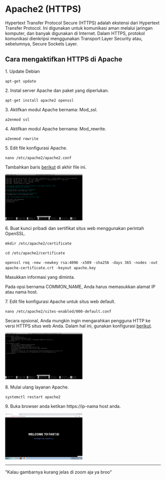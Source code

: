 # Apache2 (HTTPS)
<p>Hypertext Transfer Protocol Secure (HTTPS) adalah ekstensi dari Hypertext Transfer Protocol. Ini digunakan untuk komunikasi aman melalui jaringan komputer, dan banyak digunakan di Internet. Dalam HTTPS, protokol komunikasi dienkripsi menggunakan Transport Layer Security atau, sebelumnya, Secure Sockets Layer.</p>
<h2>Cara mengaktifkan HTTPS di Apache</h2>
<p>1. Update Debian</p>
<p><code>apt-get update</code>
<p>2. Instal server Apache dan paket yang diperlukan.</p>
<p><code>apt-get install apache2 openssl</code></p>
<p>3. Aktifkan modul Apache bernama: Mod_ssl.</p>
<p><code>a2enmod ssl</code></p>
<p>4. Aktifkan modul Apache bernama: Mod_rewrite.</p>
<p><code>a2enmod rewrite</code><p>
<p>5. Edit file konfigurasi Apache.</p>
<p><code>nano /etc/apache2/apache2.conf</code><p>
<p>Tambahkan baris <a href="https://github.com/rofisikunyuk/HTTPS/blob/main/File%20konfigurasi%20apache.txt">berikut</a> di akhir file ini.</p>
<img src="https://github.com/rofisikunyuk/HTTPS/blob/main/Screenshot/file%20konfigurasi%20apache.png" width="250" height="150">
<p>6. Buat kunci pribadi dan sertifikat situs web menggunakan perintah OpenSSL.</p>
<p><code>mkdir /etc/apache2/certificate</code></p>
<p><code>cd /etc/apache2/certificate</code><p>
<p><code>openssl req -new -newkey rsa:4096 -x509 -sha256 -days 365 -nodes -out apache-certificate.crt -keyout apache.key</code></p>
<p>Masukkan informasi yang diminta.</p>
<p>Pada opsi bernama COMMON_NAME, Anda harus memasukkan alamat IP atau nama host.</p>
<p>7. Edit file konfigurasi Apache untuk situs web default.</p>
<p><code>nano /etc/apache2/sites-enabled/000-default.conf</code></p>
<p>Secara opsional, Anda mungkin ingin mengarahkan pengguna HTTP ke versi HTTPS situs web Anda. Dalam hal ini, gunakan konfigurasi <a href="https://github.com/rofisikunyuk/HTTPS/blob/main/HTTP%20to%20HTTPS">berikut</a>.</p>
<img src="https://github.com/rofisikunyuk/HTTPS/blob/main/Screenshot/http%20to%20https.png" width="250" height="150">
<p>8. Mulai ulang layanan Apache.</p>
<p><code>systemctl restart apache2</code></p>
<p>9. Buka browser anda ketikan https://ip-nama host anda.</p>
<img src="https://github.com/rofisikunyuk/HTTPS/blob/main/Screenshot/client.png" width="250" height="150"><hr>
<p>"Kalau gambarnya kurang jelas di zoom aja ya broo"</p>
